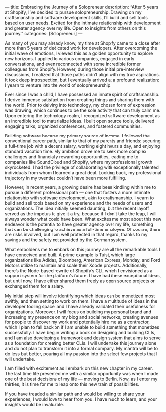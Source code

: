 —
title: Embracing the Journey of a Solopreneur
description: “After 5 years at Shopify, I’ve decided to pursue solopreneurship. Drawing on my craftsmanship and software development skills, I’ll build and sell tools based on user needs. Excited for the intimate relationship with development and greater agency over my life. Open to insights from others on this journey.”
categories: [Solopreneur]
—

As many of you may already know, my time at Shopify came to a close after more than 5 years of dedicated work for developers. After overcoming the initial wave of emotions, I viewed this as a golden opportunity to explore new horizons. I applied to various companies, engaged in early conversations, and even reconnected with some incredible former colleagues from Shopify. However, during those initial pre-interview discussions, I realized that those paths didn’t align with my true aspirations. It took deep introspection, but I eventually arrived at a profound realization: I yearn to venture into the world of solopreneurship.

Ever since I was a child, I have possessed an innate spirit of craftsmanship. I derive immense satisfaction from creating things and sharing them with the world. Prior to delving into technology, my chosen form of expression was drawing, which continues to be the sole activity that can truly calm me. Upon entering the technology realm, I recognized software development as an incredible tool to materialize ideas. I built open source tools, delivered engaging talks, organized conferences, and fostered communities.

Building software became my primary source of income. I followed the conventional career path, similar to that of my parents and friends: securing a full-time job with a decent salary, working eight hours a day, and enjoying standard vacation time. My ambition drove me to seek more complex challenges and financially rewarding opportunities, leading me to companies like SoundCloud and Shopify, where my professional growth skyrocketed. I had the privilege of collaborating with exceptionally talented individuals from whom I learned a great deal. Looking back, my professional trajectory in my twenties couldn’t have been more fulfilling.

However, in recent years, a growing desire has been kindling within me to pursue a different professional path — one that fosters a more intimate relationship with software development, akin to craftsmanship. I yearn to build and sell tools based on my experience and the needs of users and organizations. The idea initially seemed daunting, but the recent layoff served as the impetus to give it a try, because if I don’t take the leap, I will always wonder what could have been. What excites me most about this new endeavor is the potential to have greater agency over my life, something that can be challenging to achieve as a full-time employee. Of course, there are risks involved, but I am well protected in that regard, thanks to my savings and the safety net provided by the German system.

What emboldens me to embark on this journey are all the remarkable tools I have conceived and built. A prime example is Tuist, which large organizations like Adidas, Bloomberg, American Express, Monday, and Ford Motors utilize to maintain and scale their Xcode projects. Additionally, there’s the Node-based rewrite of Shopify’s CLI, which I envisioned as a support system for the platform’s future. I have had these exceptional ideas, but until now, I have either shared them freely as open source projects or exchanged them for a salary.

My initial step will involve identifying which ideas can be monetized most swiftly, and then setting to work on them. I have a multitude of ideas in the developer tooling space, and I have already validated their usefulness for organizations. Moreover, I will focus on building my personal brand and increasing my presence on my blog and social networks, creating avenues for people to discover my work and potentially hire me as a contractor, which I plan to fall back on if I am unable to build something that monetizes successfully. I have begun writing a book on designing and building CLIs, and I am also developing a framework and design system that aims to serve as a foundation for creating better CLIs. I will undertake this journey alone and do not plan to transform it into a formal company. My mantra will be to do less but better, pouring all my passion into the select few projects that I will undertake.

I am filled with excitement as I embark on this new chapter in my career. The last time life presented me with a similar opportunity was when I made one of the best decisions of my life — moving to Berlin. Now, as I enter my thirties, it is time for me to leap onto this new train of possibilities.

If you have treaded a similar path and would be willing to share your experiences, I would love to hear from you. I have much to learn, and your insights would be invaluable.
